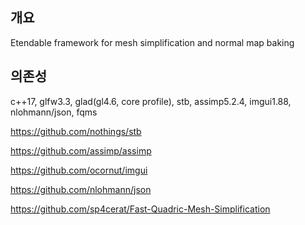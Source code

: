 ## 개요

Etendable framework for mesh simplification and normal map baking

## 의존성

c++17, glfw3.3, glad(gl4.6, core profile), stb, assimp5.2.4, imgui1.88, nlohmann/json, fqms

https://github.com/nothings/stb

https://github.com/assimp/assimp

https://github.com/ocornut/imgui

https://github.com/nlohmann/json

https://github.com/sp4cerat/Fast-Quadric-Mesh-Simplification
